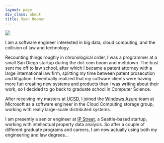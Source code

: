 ```yaml
---
layout: page
div_class: about
title: Ryan Roemer
---
```


<img class="about" src="{{ site.baseurl }}media/img/portrait/forest.jpg" />

I am a software engineer interested in big data, cloud computing, and the
collision of law and technology.

Recounting things roughly in chronological order, I was a programmer at a small
San Diego startup during the dot-com boom and meltdown. The bust sent me off to
law school, after which I became a patent attorney with a large international
law firm, splitting my time between patent prosecution and litigation.
I eventually realized that my software clients were having more fun creating
new systems and products than I was writing about their work, so I decided to
go back to graduate school in Computer Science.

After receiving my masters at [UCSD](http://cse.ucsd.edu), I joined the
[Windows Azure](http://www.microsoft.com/windowsazure/) team at Microsoft as a
software engineer in the Cloud Computing storage group, working with really
large-scale distributed systems. 

I am presently a senior engineer at [IP Street](http://www.ipstreet.com/),
a Seattle-based startup, working with intellectual property data analysis.
So after a couple of different graduate programs and careers, I am now actually
using both my engineering and law degrees...
